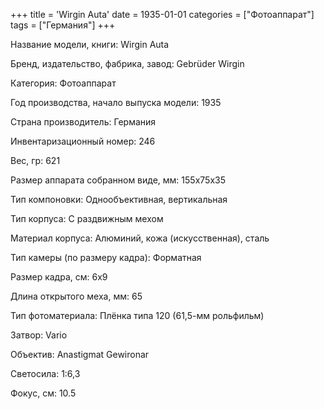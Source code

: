 +++
title = 'Wirgin Auta'
date = 1935-01-01
categories = ["Фотоаппарат"]
tags = ["Германия"]
+++

Название модели, книги: Wirgin Auta

Бренд, издательство, фабрика, завод: Gebrüder Wirgin

Категория: Фотоаппарат

Год производства, начало выпуска модели: 1935

Страна производитель: Германия

Инвентаризационный номер: 246

Вес, гр: 621

Размер аппарата  собранном виде, мм: 155x75x35

Тип компоновки: Однообъективная, вертикальная

Тип корпуса: С раздвижным мехом

Материал корпуса: Алюминий, кожа (искусственная), сталь

Тип камеры (по размеру кадра): Форматная

Размер кадра, см: 6х9

Длина открытого меха, мм: 65

Тип фотоматериала: Плёнка типа 120 (61,5-мм рольфильм)

Затвор: Vario

Объектив: Anastigmat Gewironar

Светосила: 1:6,3

Фокус, см: 10.5

